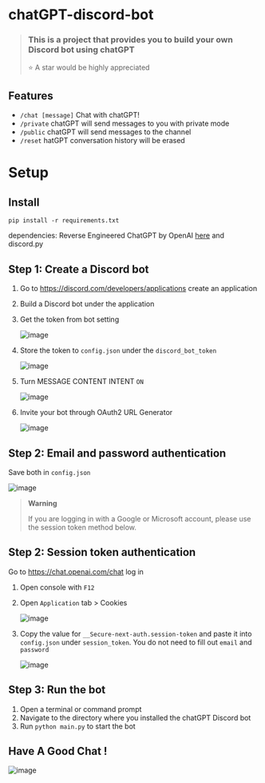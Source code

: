 # chatGPT-discord-bot

> ### This is a project that provides you to build your own Discord bot using chatGPT
>
> ⭐️ A star would be highly appreciated

## Features

* `/chat [message]` Chat with chatGPT!
* `/private` chatGPT will send messages to you with private mode
* `/public`  chatGPT will send messages to the channel
* `/reset`   hatGPT conversation history will be erased

# Setup

## Install

`pip install -r requirements.txt`

dependencies: Reverse Engineered ChatGPT by OpenAI [here](https://github.com/acheong08/ChatGPT) and discord.py

## Step 1: Create a Discord bot

1. Go to https://discord.com/developers/applications create an application
2. Build a Discord bot under the application
3. Get the token from bot setting

   ![image](https://user-images.githubusercontent.com/89479282/205949161-4b508c6d-19a7-49b6-b8ed-7525ddbef430.png)
4. Store the token to `config.json` under the `discord_bot_token`

   ![image](https://user-images.githubusercontent.com/89479282/205949488-f3f2903d-7fb8-4be3-a703-2174535b3cd7.png)
5. Turn MESSAGE CONTENT INTENT `ON`

   ![image](https://user-images.githubusercontent.com/89479282/205949323-4354bd7d-9bb9-4f4b-a87e-deb9933a89b5.png)
6. Invite your bot through OAuth2 URL Generator

   ![image](https://user-images.githubusercontent.com/89479282/205949600-0c7ddb40-7e82-47a0-b59a-b089f929d177.png)

## Step 2: Email and password authentication

Save both in `config.json`

   ![image](https://user-images.githubusercontent.com/89479282/205949713-8c0dbcca-9f63-4150-850d-bb21bac06158.png)

> **Warning**
>
> If you are logging in with a Google or Microsoft account, please use the session token method below.

## Step 2: Session token authentication

Go to https://chat.openai.com/chat log in

1. Open console with `F12`
2. Open `Application` tab > Cookies

   ![image](https://user-images.githubusercontent.com/36258159/205494773-32ef651a-994d-435a-9f76-a26699935dac.png)
3. Copy the value for `__Secure-next-auth.session-token` and paste it into `config.json` under `session_token`. You do not need to fill out `email` and `password`

   ![image](https://user-images.githubusercontent.com/89479282/205950188-96ae9b35-539a-4246-857d-e97e9a0bf8fd.png)

## Step 3: Run the bot

1. Open a terminal or command prompt
2. Navigate to the directory where you installed the chatGPT Discord bot
3. Run `python main.py` to start the bot

## Have A Good Chat !

   ![image](https://user-images.githubusercontent.com/89479282/206192125-f9aa1f0a-98cb-471d-9e7c-83e0bdcff05c.PNG)
